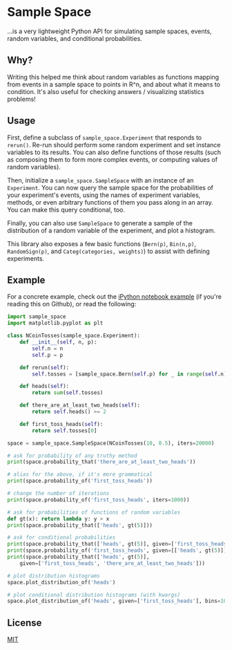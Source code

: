 # Sample Space

...is a very lightweight Python API for simulating sample spaces, events, random variables, and conditional probabilities.

## Why?

Writing this helped me think about random variables as functions mapping from events in a sample space to points in R^n, and about what it means to condition. It's also useful for checking answers / visualizing statistics problems!

## Usage

First, define a subclass of `sample_space.Experiment` that responds to `rerun()`. Re-run should perform some random experiment and set instance variables to its results. You can also define functions of those results (such as composing them to form more complex events, or computing values of random variables).

Then, initialize a `sample_space.SampleSpace` with an instance of an `Experiment`. You can now query the sample space for the probabilities of your experiment's events, using the names of experiment variables, methods, or even arbitrary functions of them you pass along in an array. You can make this query conditional, too.

Finally, you can also use `SampleSpace` to generate a sample of the distribution of a random variable of the experiment, and plot a histogram.

This library also exposes a few basic functions (`Bern(p)`, `Bin(n,p)`, `RandomSign(p)`, and `Categ(categories, weights)`) to assist with defining experiments.

## Example

For a concrete example, check out the [iPython notebook example](./example.ipynb) (if you're reading this on Github), or read the following:

```python
import sample_space
import matplotlib.pyplot as plt

class NCoinTosses(sample_space.Experiment):
    def __init__(self, n, p):
        self.n = n
        self.p = p

    def rerun(self):
        self.tosses = [sample_space.Bern(self.p) for _ in range(self.n)]

    def heads(self):
        return sum(self.tosses)

    def there_are_at_least_two_heads(self):
        return self.heads() >= 2

    def first_toss_heads(self):
        return self.tosses[0]

space = sample_space.SampleSpace(NCoinTosses(10, 0.5), iters=20000)

# ask for probability of any truthy method
print(space.probability_that('there_are_at_least_two_heads'))

# alias for the above, if it's more grammatical
print(space.probability_of('first_toss_heads'))

# change the number of iterations
print(space.probability_of('first_toss_heads', iters=1000))

# ask for probabilities of functions of random variables
def gt(x): return lambda y: y > x
print(space.probability_that(['heads', gt(5)]))

# ask for conditional probabilities
print(space.probability_that(['heads', gt(5)], given=['first_toss_heads']))
print(space.probability_of('first_toss_heads', given=[['heads', gt(5)]]))
print(space.probability_that(['heads', gt(5)],
    given=['first_toss_heads', 'there_are_at_least_two_heads']))

# plot distribution histograms
space.plot_distribution_of('heads')

# plot conditional distribution histograms (with kwargs)
space.plot_distribution_of('heads', given=['first_toss_heads'], bins=10)
```

## License

[MIT](http://opensource.org/licenses/MIT)

